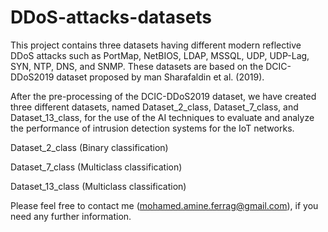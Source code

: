 # DDoS-attacks-datasets
This project contains three datasets having different modern reflective DDoS attacks such as PortMap, NetBIOS, LDAP, MSSQL, UDP, UDP-Lag, SYN, NTP, DNS, and SNMP. These datasets are based on the DCIC-DDoS2019 dataset proposed by man Sharafaldin et al. (2019).

After the pre-processing of the DCIC-DDoS2019 dataset, we have created three different datasets, named Dataset_2_class, Dataset_7_class, and Dataset_13_class, for the use of the AI techniques to evaluate and analyze the performance of intrusion detection systems for the IoT networks.


Dataset_2_class  (Binary classification)

Dataset_7_class  (Multiclass classification)

Dataset_13_class  (Multiclass classification)

Please feel free to contact me (mohamed.amine.ferrag@gmail.com), if you need any further information. 
